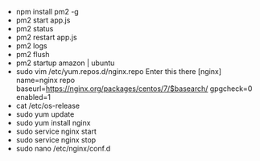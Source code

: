 - npm install pm2 -g
- pm2 start app.js
- pm2 status
- pm2 restart app.js
- pm2 logs
- pm2 flush
- pm2 startup amazon | ubuntu
- sudo vim /etc/yum.repos.d/nginx.repo
Enter this there
[nginx]
name=nginx repo
baseurl=https://nginx.org/packages/centos/7/$basearch/
gpgcheck=0
enabled=1
- cat /etc/os-release 
- sudo yum update
- sudo yum install nginx
- sudo service nginx start
- sudo service nginx stop
- sudo nano /etc/nginx/conf.d